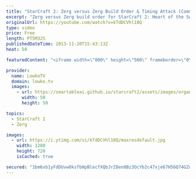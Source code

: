 ```yaml
---
title: "StarCraft 2: Zerg versus Zerg Build Order & Timing Attack (Commentary & Analysis)"
excerpt: "Zerg versus Zerg build order for StarCraft 2: Heart of the Swarm. This is a strong Zerg build order, although it's very important to note that this might just be a straight up buildorder loss in a lot of situations, for example when your opponent opens up with an early Spawning Pool, it will in most"
originalUrl: https://youtube.com/watch?v=kTdDCVhl18Q
type: video
price: Free
length: PT5M32S
publishedDateTime: 2013-11-20T15:43:13Z
heat: 50

featuredContent: "<iframe width=\"800\" height=\"500\" frameborder=\"0\" src=\"https://www.youtube.com/embed/kTdDCVhl18Q\" allow=\"accelerometer; autoplay; encrypted-media; gyroscope; picture-in-picture\" allowfullscreen></iframe>"

provider:
  name: LowkoTV
  domain: lowko.tv
  images:
    - url: https://smartableai.github.io/starcraft2/assets/images/organizations/lowko.tv-50x50.jpg
      width: 50
      height: 50

topics:
  - StarCraft 2
  - Zerg

images:
  - url: https://i.ytimg.com/vi/kTdDCVhl18Q/maxresdefault.jpg
    width: 1280
    height: 720
    isCached: true

secured: "1bm6xb1yFdDUvw0ksfbHpBlecfXQbJrZ8en0Bz3OcYb2c47xje67H56Q74GZdgQtHsjVJh6kmM7s1cL4pDdEmc1X1no32ZiiMIult73SimhoRj1zu5qqHa0pfzpt+D3m7GARBCQfM2vyQHYxbI/8N9tv6+Q7yuhS7FODQUhuQfElKVSSonIu5Qd7iEn9D8xX5HKKupxU0helfdq5pgHD/5iOf1rE7+NlIfARTffr3TnhRhy0npt+7+akMt0N7qysoGRSObNqqSizDkD3GmUC0FAOLgyYUoyxsDzi05tv5jKjavmjw/xy+Hl6dgbIEvngDEaBc9Z+IPwh1CzeD1dk+aymEo5pGInSeGlZFwssCLFmOMEQmvvuz4zbqKJkbH+NMwlgFMXNanyf5ghJzwjLmcdyo5Dm4aPqwPo0rdiiY7Q=;M/BLmtBYUfUXTh8OzaNh0w=="
---
```


